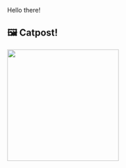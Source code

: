 Hello there!



## 🖼️ Catpost!

<sub>
    <img src="https://cdn2.thecatapi.com/images/d1a.jpg" height="256">
</sub>

